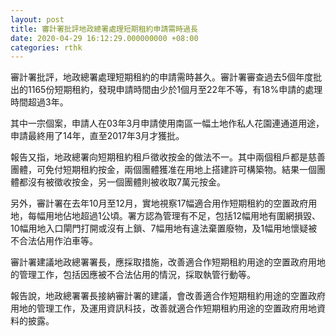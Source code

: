 ```yaml
---
layout: post
title: 審計署批評地政總署處理短期租約申請需時過長
date: 2020-04-29 16:12:29.000000000 +08:00
categories: rthk
---
```


審計署批評，地政總署處理短期租約的申請需時甚久。審計署審查過去5個年度批出的1165份短期租約，發現申請時間由少於1個月至22年不等，有18%申請的處理時間超過3年。

其中一宗個案，申請人在03年3月申請使用南區一幅土地作私人花園連通道用途，申請最終用了14年，直至2017年3月才獲批。

報告又指，地政總署向短期租約租戶徵收按金的做法不一。其中兩個租戶都是慈善團體，可免付短期租約按金，兩個團體獲准在用地上搭建許可構築物。結果一個團體都沒有被徵收按金，另一個團體則被收取7萬元按金。

另外，審計署在去年10月至12月，實地視察17幅適合用作短期租約的空置政府用地，每幅用地佔地超過1公頃。署方認為管理有不足，包括12幅用地有圍網損毀、10幅用地入口閘門打開或沒有上鎖、7幅用地有違法棄置廢物，及1幅用地懷疑被不合法佔用作泊車等。

審計署建議地政總署署長，應採取措施，改善適合作短期租約用途的空置政府用地的管理工作，包括因應被不合法佔用的情況，採取執管行動等。

報告說，地政總署署長接納審計署的建議，會改善適合作短期租約用途的空置政府用地的管理工作，及運用資訊科技，改善就適合作短期租約用途的空置政府用地資料的披露。
